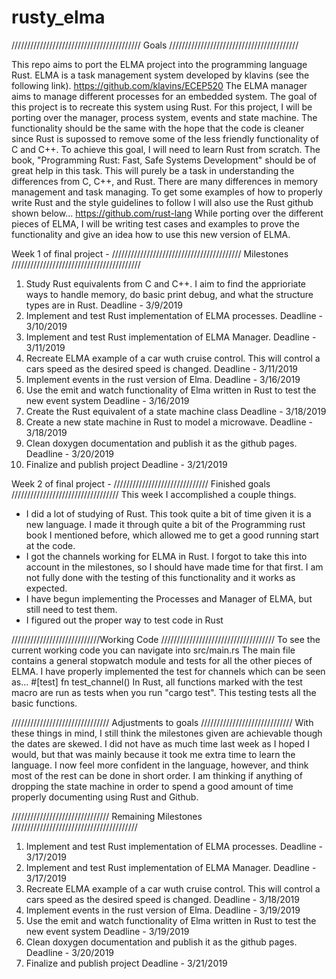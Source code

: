 # rusty_elma

///////////////////////////////////////// Goals /////////////////////////////////////////

This repo aims to port the ELMA project into the programming language Rust. ELMA is a task management system developed by klavins (see the following link).
https://github.com/klavins/ECEP520
The ELMA manager aims to manage different processes for an embedded system. The goal of this project is to recreate this system using Rust.
For this project, I will be porting over the manager, process system, events and state machine. The functionality should be the same with the hope that the code is cleaner since Rust is supossed to remove some of the less friendly functionality of C and C++.
  To achieve this goal, I will need to learn Rust from scratch. The book, "Programming Rust: Fast, Safe Systems Development" should be of great help in this task. This will purely be a task in understanding the differences from C, C++, and Rust. There are many differences in memory management and task managing. To get some examples of how to properly write Rust and the style guidelines to follow I will also use the Rust github shown below...
https://github.com/rust-lang
While porting over the different pieces of ELMA, I will be writing test cases and examples to prove the functionality and give an idea how to use this new version of ELMA.  
  
 Week 1 of final project -
///////////////////////////////////////// Milestones /////////////////////////////////////////
1. Study Rust equivalents from C and C++. I aim to find the apprioriate ways to handle memory, do basic print debug, and what the structure types are in Rust.
Deadline - 3/9/2019
2. Implement and test Rust implementation of ELMA processes.
Deadline - 3/10/2019
3. Implement and test Rust implementation of ELMA Manager.
Deadline - 3/11/2019
4. Recreate ELMA example of a car wuth cruise control. This will control a cars speed as the desired speed is changed.
Deadline - 3/11/2019
5. Implement events in the rust version of Elma.
Deadline - 3/16/2019
6. Use the emit and watch functionality of Elma written in Rust to test the new event system
Deadline - 3/16/2019
7. Create the Rust equivalent of a state machine class
Deadline - 3/18/2019
8. Create a new state machine in Rust to model a microwave.
Deadline - 3/18/2019
9. Clean doxygen documentation and publish it as the github pages.
Deadline - 3/20/2019
10. Finalize and publish project
Deadline - 3/21/2019


Week 2 of final project -
////////////////////////////// Finished goals //////////////////////////////////
This week I accomplished a couple things.
- I did a lot of studying of Rust. This took quite a bit of time given it is a new language. I made it through quite a bit of the Programming rust book I mentioned before, which allowed me to get a good running start at the code.
- I got the channels working for ELMA in Rust. I forgot to take this into account in the milestones, so I should have made time for that first. I am not fully done with the testing of this functionality and it works as expected.
- I have begun implementing the Processes and Manager of ELMA, but still need to test them.
- I figured out the proper way to test code in Rust

////////////////////////////Working Code ////////////////////////////////////
To see the current working code you can navigate into src/main.rs
The main file contains a general stopwatch module and tests for all the other pieces of ELMA. I have properly implemented the test for channels which can be seen as...
#[test]
fn test_channel()
In Rust, all functions marked with the test macro are run as tests when you run "cargo test". This testing tests all the basic functions.

/////////////////////////////// Adjustments to goals /////////////////////////////
With these things in mind, I still think the milestones given are achievable though the dates are skewed. I did not have as much time last week as I hoped I would, but that was mainly because it took me extra time to learn the language. I now feel more confident in the language, however, and think most of the rest can be done in short order. I am thinking if anything of dropping the state machine in order to spend a good amount of time properly documenting using Rust and Github.

/////////////////////////////// Remaining Milestones ////////////////////////////////////////
1. Implement and test Rust implementation of ELMA processes.
Deadline - 3/17/2019
2. Implement and test Rust implementation of ELMA Manager.
Deadline - 3/17/2019
3. Recreate ELMA example of a car wuth cruise control. This will control a cars speed as the desired speed is changed.
Deadline - 3/18/2019
4. Implement events in the rust version of Elma.
Deadline - 3/19/2019
5. Use the emit and watch functionality of Elma written in Rust to test the new event system
Deadline - 3/19/2019
6. Clean doxygen documentation and publish it as the github pages.
Deadline - 3/20/2019
7. Finalize and publish project
Deadline - 3/21/2019

